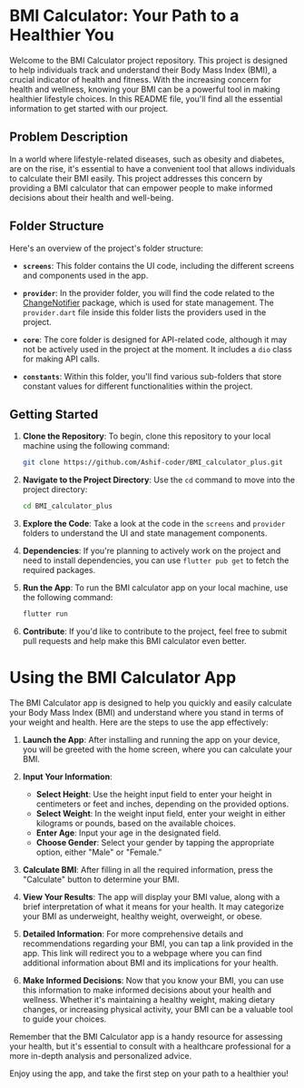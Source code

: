 # BMI Calculator: Your Path to a Healthier You

Welcome to the BMI Calculator project repository. This project is designed to help individuals track and understand their Body Mass Index (BMI), a crucial indicator of health and fitness. With the increasing concern for health and wellness, knowing your BMI can be a powerful tool in making healthier lifestyle choices. In this README file, you'll find all the essential information to get started with our project.

## Problem Description

In a world where lifestyle-related diseases, such as obesity and diabetes, are on the rise, it's essential to have a convenient tool that allows individuals to calculate their BMI easily. This project addresses this concern by providing a BMI calculator that can empower people to make informed decisions about their health and well-being.

## Folder Structure

Here's an overview of the project's folder structure:

- **`screens`**: This folder contains the UI code, including the different screens and components used in the app.

- **`provider`**: In the provider folder, you will find the code related to the [ChangeNotifier](https://pub.dev/packages/provider) package, which is used for state management. The `provider.dart` file inside this folder lists the providers used in the project.

- **`core`**: The core folder is designed for API-related code, although it may not be actively used in the project at the moment. It includes a `dio` class for making API calls.

- **`constants`**: Within this folder, you'll find various sub-folders that store constant values for different functionalities within the project.

## Getting Started

1. **Clone the Repository**: To begin, clone this repository to your local machine using the following command:

   ```bash
   git clone https://github.com/Ashif-coder/BMI_calculator_plus.git
   ```

2. **Navigate to the Project Directory**: Use the `cd` command to move into the project directory:

   ```bash
   cd BMI_calculator_plus
   ```

3. **Explore the Code**: Take a look at the code in the `screens` and `provider` folders to understand the UI and state management components.

4. **Dependencies**: If you're planning to actively work on the project and need to install dependencies, you can use `flutter pub get` to fetch the required packages.

5. **Run the App**: To run the BMI calculator app on your local machine, use the following command:

   ```bash
   flutter run
   ```

6. **Contribute**: If you'd like to contribute to the project, feel free to submit pull requests and help make this BMI calculator even better.

# Using the BMI Calculator App

The BMI Calculator app is designed to help you quickly and easily calculate your Body Mass Index (BMI) and understand where you stand in terms of your weight and health. Here are the steps to use the app effectively:

1. **Launch the App**: After installing and running the app on your device, you will be greeted with the home screen, where you can calculate your BMI.

2. **Input Your Information**:
   - **Select Height**: Use the height input field to enter your height in centimeters or feet and inches, depending on the provided options.
   - **Select Weight**: In the weight input field, enter your weight in either kilograms or pounds, based on the available choices.
   - **Enter Age**: Input your age in the designated field.
   - **Choose Gender**: Select your gender by tapping the appropriate option, either "Male" or "Female."

3. **Calculate BMI**: After filling in all the required information, press the "Calculate" button to determine your BMI.

4. **View Your Results**: The app will display your BMI value, along with a brief interpretation of what it means for your health. It may categorize your BMI as underweight, healthy weight, overweight, or obese. 

5. **Detailed Information**: For more comprehensive details and recommendations regarding your BMI, you can tap a link provided in the app. This link will redirect you to a webpage where you can find additional information about BMI and its implications for your health.

6. **Make Informed Decisions**: Now that you know your BMI, you can use this information to make informed decisions about your health and wellness. Whether it's maintaining a healthy weight, making dietary changes, or increasing physical activity, your BMI can be a valuable tool to guide your choices.

Remember that the BMI Calculator app is a handy resource for assessing your health, but it's essential to consult with a healthcare professional for a more in-depth analysis and personalized advice.

Enjoy using the app, and take the first step on your path to a healthier you!
